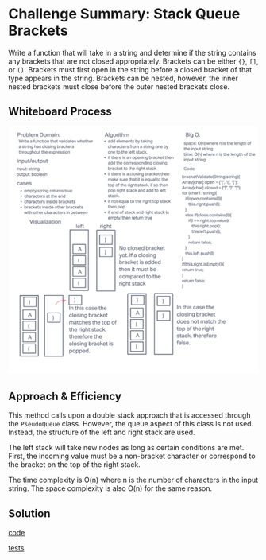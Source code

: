 # Challenge Summary: Stack Queue Brackets

Write a function that will take in a string and determine if the string contains any brackets that are not closed appropriately. Brackets can be either `{}`, `[]`, or `()`. Brackets must first open in the string before a closed bracket of that type appears in the string. Brackets can be nested, however, the inner nested brackets must close before the outer nested brackets close.

## Whiteboard Process

![whiteboard](images/stackqueuebrackets.png)

## Approach & Efficiency

This method calls upon a double stack approach that is accessed through the `PseudoQueue` class. However, the queue aspect of this class is not used. Instead, the structure of the left and right stack are used.

The left stack will take new nodes as long as certain conditions are met. First, the incoming value must be a non-bracket character or correspond to the bracket on the top of the right stack.

The time complexity is O(n) where n is the number of characters in the input string. The space complexity is also O(n) for the same reason.


## Solution

[code](../stackqueue/StackQueueBrackets.java)

[tests](../../../../test/java/codechallenges/stackqueue/PseudoQueueTest.java)
